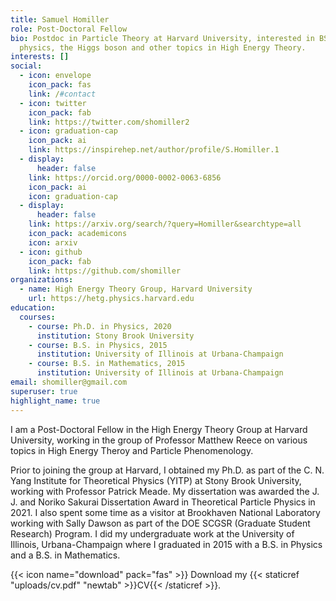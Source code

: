 ```yaml
---
title: Samuel Homiller
role: Post-Doctoral Fellow
bio: Postdoc in Particle Theory at Harvard University, interested in BSM
  physics, the Higgs boson and other topics in High Energy Theory.
interests: []
social:
  - icon: envelope
    icon_pack: fas
    link: /#contact
  - icon: twitter
    icon_pack: fab
    link: https://twitter.com/shomiller2
  - icon: graduation-cap
    icon_pack: ai
    link: https://inspirehep.net/author/profile/S.Homiller.1
  - display:
      header: false
    link: https://orcid.org/0000-0002-0063-6856
    icon_pack: ai
    icon: graduation-cap
  - display:
      header: false
    link: https://arxiv.org/search/?query=Homiller&searchtype=all
    icon_pack: academicons
    icon: arxiv
  - icon: github
    icon_pack: fab
    link: https://github.com/shomiller
organizations:
  - name: High Energy Theory Group, Harvard University
    url: https://hetg.physics.harvard.edu
education:
  courses:
    - course: Ph.D. in Physics, 2020
      institution: Stony Brook University
    - course: B.S. in Physics, 2015
      institution: University of Illinois at Urbana-Champaign
    - course: B.S. in Mathematics, 2015
      institution: University of Illinois at Urbana-Champaign
email: shomiller@gmail.com
superuser: true
highlight_name: true
---
```

I am a Post-Doctoral Fellow in the High Energy Theory Group at Harvard University, working in the group of Professor Matthew Reece on various topics in High Energy Theroy and Particle Phenomenology. 

Prior to joining the group at Harvard, I obtained my Ph.D. as part of the C. N. Yang Institute for Theoretical Physics (YITP) at Stony Brook University, working with Professor Patrick Meade. My dissertation was awarded the J. J. and Noriko Sakurai Dissertation Award in Theoretical Particle Physics in 2021. I also spent some time as a visitor at Brookhaven National Laboratory working with Sally Dawson as part of the DOE SCGSR (Graduate Student Research) Program. I did my undergraduate work at the University of Illinois, Urbana-Champaign where I graduated in 2015 with a B.S. in Physics and a B.S. in Mathematics.

{{< icon name="download" pack="fas" >}} Download my {{< staticref "uploads/cv.pdf" "newtab" >}}CV{{< /staticref >}}.
